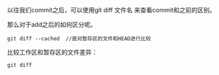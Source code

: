 以往我们commit之后，可以使用git diff 文件名  来查看commit和之前的区别。

那么对于add之后的如何区分呢。

```
git diff --cached  //是对暂存区的文件和HEAD进行比较
```

比较工作区和暂存区的文件差异：
```
git diff 
```
